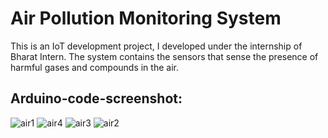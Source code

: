 # Air Pollution Monitoring System
This is an IoT development project, I developed under the internship of Bharat Intern. The system contains the sensors that sense the presence of harmful gases and compounds in the air.

## Arduino-code-screenshot:
![air1](https://github.com/Riya83/Air-pollution-bharat-intern/assets/72373750/59abd6b4-d8da-4ffe-9305-b34c4e564942)
![air4](https://github.com/Riya83/Air-pollution-bharat-intern/assets/72373750/b356aa97-9eed-45cc-91be-263371e28304)
![air3](https://github.com/Riya83/Air-pollution-bharat-intern/assets/72373750/4a072b13-463a-4eff-8c8b-b1813468cf5b)
![air2](https://github.com/Riya83/Air-pollution-bharat-intern/assets/72373750/d266c70b-44ac-49ae-bf21-e7ab12d20ab5)

